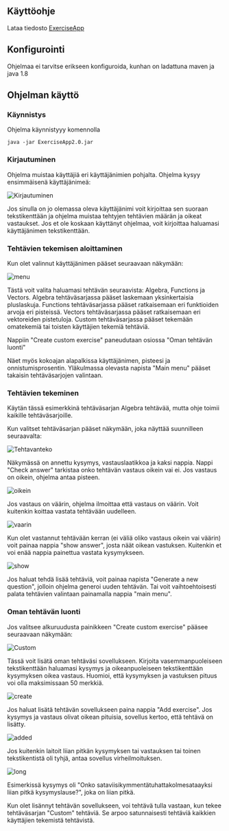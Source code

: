 ## Käyttöohje
Lataa tiedosto [ExerciseApp](https://github.com/tvaskisalo/ot-harjoitustyo/releases/download/final/ExerciseApp.jar)

## Konfigurointi
Ohjelmaa ei tarvitse erikseen konfiguroida, kunhan on ladattuna maven ja java 1.8

## Ohjelman käyttö

### Käynnistys
Ohjelma käynnistyyy komennolla 
````
java -jar ExerciseApp2.0.jar 
````

### Kirjautuminen
Ohjelma muistaa käyttäjiä eri käyttäjänimien pohjalta. Ohjelma kysyy ensimmäisenä käyttäjänimeä:

![Kirjautuminen](https://user-images.githubusercontent.com/61991314/80472616-a1e75180-894d-11ea-9e14-170490a63055.PNG)

Jos sinulla on jo olemassa oleva käyttäjänimi voit kirjoittaa sen suoraan tekstikenttään ja ohjelma muistaa tehtyjen tehtävien määrän ja oikeat vastaukset.
Jos et ole koskaan käyttänyt ohjelmaa, voit kirjoittaa haluamasi käyttäjänimen tekstikenttään.

### Tehtävien tekemisen aloittaminen
Kun olet valinnut käyttäjänimen pääset seuraavaan näkymään:

![menu](https://user-images.githubusercontent.com/61991314/81474517-a134a200-920e-11ea-9581-99165c20d2cd.PNG)

Tästä voit valita haluamasi tehtävän seuraavista: Algebra, Functions ja Vectors.
Algebra tehtäväsarjassa pääset laskemaan yksinkertaisia pluslaskuja.
Functions tehtäväsarjassa pääset ratkaisemaan eri funktioiden arvoja eri pisteissä.
Vectors tehtäväsarjassa pääset ratkaisemaan eri vektoreiden pistetuloja.
Custom tehtäväsarjassa pääset tekemään omatekemiä tai toisten käyttäjien tekemiä tehtäviä.

Nappiin "Create custom exercise" paneudutaan osiossa "Oman tehtävän luonti"

Näet myös kokoajan alapalkissa käyttäjänimen, pisteesi ja onnistumisprosentin.
Yläkulmassa olevasta napista "Main menu" pääset takaisin tehtäväsarjojen valintaan.

### Tehtävien tekeminen
Käytän tässä esimerkkinä tehtäväsarjan Algebra tehtävää, mutta ohje toimii kaikille tehtäväsarjoille.

Kun valitset tehtäväsarjan pääset näkymään, joka näyttää suunnilleen seuraavalta:

![Tehtavanteko](https://user-images.githubusercontent.com/61991314/80472693-c0e5e380-894d-11ea-8e5b-ee9a70967f69.PNG)


Näkymässä on annettu kysymys, vastauslaatikkoa ja kaksi nappia. Nappi "Check answer" tarkistaa onko tehtävän vastaus oikein vai ei.
Jos vastaus on oikein, ohjelma antaa pisteen.

![oikein](https://user-images.githubusercontent.com/61991314/80472715-c5aa9780-894d-11ea-9a95-8761c7abcfa7.PNG)

Jos vastaus on väärin, ohjelma ilmoittaa että vastaus on väärin. Voit kuitenkin koittaa vastata tehtävään uudelleen.

![vaarin](https://user-images.githubusercontent.com/61991314/80472723-c9d6b500-894d-11ea-9bbf-47f9da17f0c1.PNG)

Kun olet vastannut tehtävään kerran (ei väliä oliko vastaus oikein vai väärin) voit painaa nappia "show answer", josta näät oikean vastuksen. 
Kuitenkin et voi enää nappia painettua vastata kysymykseen.

![show](https://user-images.githubusercontent.com/61991314/80472749-d2c78680-894d-11ea-80bc-202b806c8562.PNG)

Jos haluat tehdä lisää tehtäviä, voit painaa napista "Generate a new question", jolloin ohjelma generoi uuden tehtävän.
Tai voit vaihtoehtoisesti palata tehtävien valintaan painamalla nappia "main menu".

### Oman tehtävän luonti
Jos valitsee alkuruudusta painikkeen "Create custom exercise" pääsee seuraavaan näkymään:

![Custom](https://user-images.githubusercontent.com/61991314/81474511-9bd75780-920e-11ea-9fef-5059cffd471b.PNG)

Tässä voit lisätä oman tehtäväsi sovellukseen. Kirjoita vasemmanpuoleiseen tekstikenttään haluamasi kysymys ja oikeanpuoleiseen tekstikenttään kysymyksen oikea vastaus. Huomioi, että kysymyksen ja vastuksen pituus voi olla maksimissaan 50 merkkiä.

![create](https://user-images.githubusercontent.com/61991314/81474507-9712a380-920e-11ea-8ed3-fc21f0ac3040.PNG)

Jos haluat lisätä tehtävän sovellukseen paina nappia "Add exercise". Jos kysymys ja vastaus olivat oikean pituisia, sovellus kertoo, että tehtävä on lisätty.

![added](https://user-images.githubusercontent.com/61991314/81474504-92e68600-920e-11ea-96cb-ead56c6616fb.PNG)

Jos kuitenkin laitoit liian pitkän kysymyksen tai vastauksen tai toinen tekstikentistä oli tyhjä, antaa sovellus virheilmoituksen.

![long](https://user-images.githubusercontent.com/61991314/81474497-895d1e00-920e-11ea-8a32-e388ae25d174.PNG)

Esimerkissä kysymys oli "Onko sataviisikymmentätuhattakolmesataayksi liian pitkä kysymyslause?", joka on liian pitkä.

Kun olet lisännyt tehtävän sovellukseen, voi tehtävä tulla vastaan, kun tekee tehtäväsarjan "Custom" tehtäviä. Se arpoo satunnaisesti tehtäviä kaikkien käyttäjien tekemistä tehtävistä.




